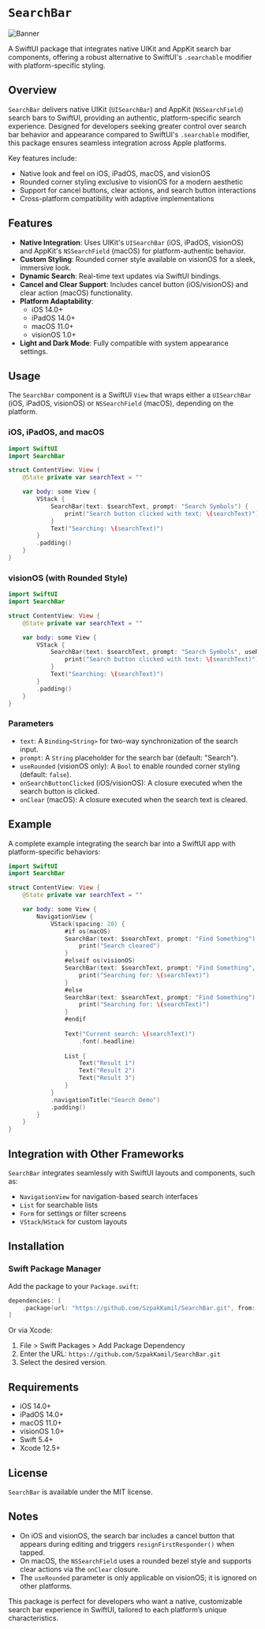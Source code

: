 # `SearchBar`

![Banner](./Resources/SearchBarBanner.jpg)

A SwiftUI package that integrates native UIKit and AppKit search bar components, offering a robust alternative to SwiftUI's `.searchable` modifier with platform-specific styling.

## Overview

`SearchBar` delivers native UIKit (`UISearchBar`) and AppKit (`NSSearchField`) search bars to SwiftUI, providing an authentic, platform-specific search experience. Designed for developers seeking greater control over search bar behavior and appearance compared to SwiftUI's `.searchable` modifier, this package ensures seamless integration across Apple platforms.

Key features include:
- Native look and feel on iOS, iPadOS, macOS, and visionOS
- Rounded corner styling exclusive to visionOS for a modern aesthetic
- Support for cancel buttons, clear actions, and search button interactions
- Cross-platform compatibility with adaptive implementations

## Features

- **Native Integration**: Uses UIKit's `UISearchBar` (iOS, iPadOS, visionOS) and AppKit's `NSSearchField` (macOS) for platform-authentic behavior.
- **Custom Styling**: Rounded corner style available on visionOS for a sleek, immersive look.
- **Dynamic Search**: Real-time text updates via SwiftUI bindings.
- **Cancel and Clear Support**: Includes cancel button (iOS/visionOS) and clear action (macOS) functionality.
- **Platform Adaptability**:
  - iOS 14.0+
  - iPadOS 14.0+
  - macOS 11.0+
  - visionOS 1.0+
- **Light and Dark Mode**: Fully compatible with system appearance settings.

## Usage

The `SearchBar` component is a SwiftUI `View` that wraps either a `UISearchBar` (iOS, iPadOS, visionOS) or `NSSearchField` (macOS), depending on the platform.

### iOS, iPadOS, and macOS

```swift
import SwiftUI
import SearchBar

struct ContentView: View {
    @State private var searchText = ""

    var body: some View {
        VStack {
            SearchBar(text: $searchText, prompt: "Search Symbols") {
                print("Search button clicked with text: \(searchText)")
            }
            Text("Searching: \(searchText)")
        }
        .padding()
    }
}
```

### visionOS (with Rounded Style)

```swift
import SwiftUI
import SearchBar

struct ContentView: View {
    @State private var searchText = ""

    var body: some View {
        VStack {
            SearchBar(text: $searchText, prompt: "Search Symbols", useRounded: true) {
                print("Search button clicked with text: \(searchText)")
            }
            Text("Searching: \(searchText)")
        }
        .padding()
    }
}
```

### Parameters

- `text`: A `Binding<String>` for two-way synchronization of the search input.
- `prompt`: A `String` placeholder for the search bar (default: "Search").
- `useRounded` (visionOS only): A `Bool` to enable rounded corner styling (default: `false`).
- `onSearchButtonClicked` (iOS/visionOS): A closure executed when the search button is clicked.
- `onClear` (macOS): A closure executed when the search text is cleared.

## Example

A complete example integrating the search bar into a SwiftUI app with platform-specific behaviors:

```swift
import SwiftUI
import SearchBar

struct ContentView: View {
    @State private var searchText = ""

    var body: some View {
        NavigationView {
            VStack(spacing: 20) {
                #if os(macOS)
                SearchBar(text: $searchText, prompt: "Find Something") {
                    print("Search cleared")
                }
                #elseif os(visionOS)
                SearchBar(text: $searchText, prompt: "Find Something", useRounded: true) {
                    print("Searching for: \(searchText)")
                }
                #else
                SearchBar(text: $searchText, prompt: "Find Something") {
                    print("Searching for: \(searchText)")
                }
                #endif
                
                Text("Current search: \(searchText)")
                    .font(.headline)
                
                List {
                    Text("Result 1")
                    Text("Result 2")
                    Text("Result 3")
                }
            }
            .navigationTitle("Search Demo")
            .padding()
        }
    }
}
```

## Integration with Other Frameworks

`SearchBar` integrates seamlessly with SwiftUI layouts and components, such as:
- `NavigationView` for navigation-based search interfaces
- `List` for searchable lists
- `Form` for settings or filter screens
- `VStack`/`HStack` for custom layouts

## Installation

### Swift Package Manager

Add the package to your `Package.swift`:

```swift
dependencies: [
    .package(url: "https://github.com/SzpakKamil/SearchBar.git", from: "1.0.0")
]
```

Or via Xcode:
1. File > Swift Packages > Add Package Dependency
2. Enter the URL: `https://github.com/SzpakKamil/SearchBar.git`
3. Select the desired version.

## Requirements

- iOS 14.0+
- iPadOS 14.0+
- macOS 11.0+
- visionOS 1.0+
- Swift 5.4+
- Xcode 12.5+

## License

`SearchBar` is available under the MIT license.

## Notes

- On iOS and visionOS, the search bar includes a cancel button that appears during editing and triggers `resignFirstResponder()` when tapped.
- On macOS, the `NSSearchField` uses a rounded bezel style and supports clear actions via the `onClear` closure.
- The `useRounded` parameter is only applicable on visionOS; it is ignored on other platforms.

This package is perfect for developers who want a native, customizable search bar experience in SwiftUI, tailored to each platform’s unique characteristics.
